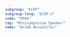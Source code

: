 ```yaml
---
subgroup: "ECOP"
subgroup-long: "ECOP-2"
code: "MS04"
tag: "Minisymposium Speaker"
name: "Artem Novozhilov"
---
```

